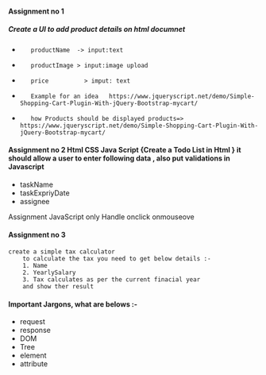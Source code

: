 #### Assignment no 1

#####    Create a UI to add product details on html documnet 
-        productName  -> input:text
-        productImage > input:image upload
-        price          > imput: text

-        Example for an idea   https://www.jqueryscript.net/demo/Simple-Shopping-Cart-Plugin-With-jQuery-Bootstrap-mycart/


-        how Products should be displayed products=> https://www.jqueryscript.net/demo/Simple-Shopping-Cart-Plugin-With-jQuery-Bootstrap-mycart/

#### Assignment no 2 Html CSS Java Script {Create a Todo List in Html } it should allow a user to enter following data , also put validations in Javascript
- taskName
- taskExpriyDate
- assignee

Assignment JavaScript only 
    Handle onclick
    onmouseove

#### Assignment no 3
    create a simple tax calculator 
        to calculate the tax you need to get below details :- 
        1. Name
        2. YearlySalary
        3. Tax calculates as per the current finacial year 
        and show ther result 


        
#### Important Jargons, what are belows :-  
- request
- response
- DOM 
- Tree
- element 
- attribute 
